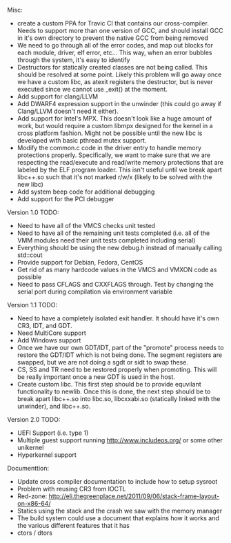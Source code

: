 Misc:
- create a custom PPA for Travic CI that contains our cross-compiler. Needs to
  support more than one version of GCC, and should install GCC in it's own
  directory to prevent the native GCC from being removed
- We need to go through all of the error codes, and map out blocks for each
  module, driver, elf error, etc... This way, when an error bubbles through
  the system, it's easy to identify
- Destructors for statically created classes are not being called. This should
  be resolved at some point. Likely this problem will go away once we have a
  custom libc, as atexit registers the destructor, but is never executed since
  we cannot use _exit() at the moment.
- Add support for clang/LLVM
- Add DWARF4 expression support in the unwinder (this could go away if
  Clang/LLVM doesn't need it either).
- Add support for Intel's MPX. This doesn't look like a huge amount of work, but
  would require a custom libmpx designed for the kernel in a cross platform
  fashion. Might not be possible until the new libc is developed with basic
  pthread mutex support.
- Modify the common.c code in the driver entry to handle memory protections
  properly. Specifically, we want to make sure that we are respecting the
  read/execute and read/write memory protections that are labeled by the
  ELF program loader. This isn't useful until we break apart libc++.so such
  that it's not marked r/w/x (likely to be solved with the new libc)
- Add system beep code for additional debugging
- Add support for the PCI debugger

Version 1.0 TODO:
- Need to have all of the VMCS checks unit tested
- Need to have all of the remaining unit tests completed (i.e. all of the
  VMM modules need their unit tests completed including serial)
- Everything should be using the new debug.h instead of manually calling
  std::cout
- Provide support for Debian, Fedora, CentOS
- Get rid of as many hardcode values in the VMCS and VMXON code as possible
- Need to pass CFLAGS and CXXFLAGS through. Test by changing the serial port
  during compilation via environment variable

Version 1.1 TODO:
- Need to have a completely isolated exit handler. It should have it's own
  CR3, IDT, and GDT.
- Need MultiCore support
- Add Windows support
- Once we have our own GDT/IDT, part of the "promote" process needs to restore
  the GDT/IDT which is not being done. The segment registers are swapped, but
  we are not doing a sgdt or sidt to swap these.
- CS, SS and TR need to be restored properly when promoting. This will be
  really important once a new GDT is used in the host.
- Create custom libc. This first step should be to provide equvilant
  functionality to newlib. Once this is done, the next step should be to break
  apart libc++.so into libc.so, libcxxabi.so (statically linked with the
  unwinder), and libc++.so.

Version 2.0 TODO:
- UEFI Support (i.e. type 1)
- Multiple guest support running http://www.includeos.org/ or some other
  unikernel
- Hyperkernel support

Documenttion:
- Update cross compiler documentation to include how to setup sysroot
- Problem with reusing CR3 from IOCTL
- Red-zone: http://eli.thegreenplace.net/2011/09/06/stack-frame-layout-on-x86-64/
- Statics using the stack and the crash we saw with the memory manager
- The build system could use a document that explains how it works and the
  various different features that it has
- ctors / dtors
